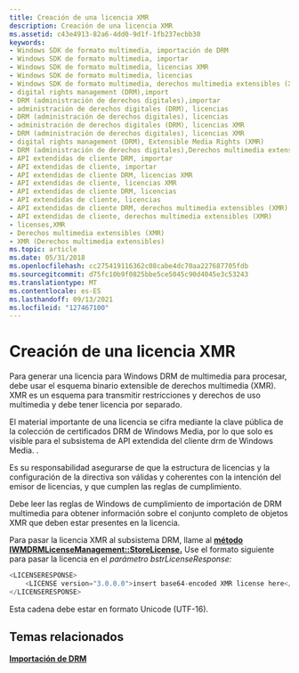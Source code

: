 ```yaml
---
title: Creación de una licencia XMR
description: Creación de una licencia XMR
ms.assetid: c43e4913-82a6-4dd0-9d1f-1fb237ecbb30
keywords:
- Windows SDK de formato multimedia, importación de DRM
- Windows SDK de formato multimedia, importar
- Windows SDK de formato multimedia, licencias XMR
- Windows SDK de formato multimedia, licencias
- Windows SDK de formato multimedia, derechos multimedia extensibles (XMR)
- digital rights management (DRM),import
- DRM (administración de derechos digitales),importar
- administración de derechos digitales (DRM), licencias
- DRM (administración de derechos digitales), licencias
- administración de derechos digitales (DRM), licencias XMR
- DRM (administración de derechos digitales), licencias XMR
- digital rights management (DRM), Extensible Media Rights (XMR)
- DRM (administración de derechos digitales),Derechos multimedia extensibles (XMR)
- API extendidas de cliente DRM, importar
- API extendidas de cliente, importar
- API extendidas de cliente DRM, licencias XMR
- API extendidas de cliente, licencias XMR
- API extendidas de cliente DRM, licencias
- API extendidas de cliente, licencias
- API extendidas de cliente DRM, derechos multimedia extensibles (XMR)
- API extendidas de cliente, derechos multimedia extensibles (XMR)
- licenses,XMR
- Derechos multimedia extensibles (XMR)
- XMR (Derechos multimedia extensibles)
ms.topic: article
ms.date: 05/31/2018
ms.openlocfilehash: cc275419116362c08cabe4dc70aa227687705fdb
ms.sourcegitcommit: d75fc10b9f0825bbe5ce5045c90d4045e3c53243
ms.translationtype: MT
ms.contentlocale: es-ES
ms.lasthandoff: 09/13/2021
ms.locfileid: "127467100"
---
```

# <a name="building-an-xmr-license"></a>Creación de una licencia XMR

Para generar una licencia para Windows DRM de multimedia para procesar, debe usar el esquema binario extensible de derechos multimedia (XMR). XMR es un esquema para transmitir restricciones y derechos de uso multimedia y debe tener licencia por separado.

El material importante de una licencia se cifra mediante la clave pública de la colección de certificados DRM de Windows Media, por lo que solo es visible para el subsistema de API extendida del cliente drm de Windows Media. .

Es su responsabilidad asegurarse de que la estructura de licencias y la configuración de la directiva son válidas y coherentes con la intención del emisor de licencias, y que cumplen las reglas de cumplimiento.

Debe leer las reglas de Windows de cumplimiento de importación de DRM multimedia para obtener información sobre el conjunto completo de objetos XMR que deben estar presentes en la licencia.

Para pasar la licencia XMR al subsistema DRM, llame al [**método IWMDRMLicenseManagement::StoreLicense.**](iwmdrmlicensemanagement-storelicense.md) Use el formato siguiente para pasar la licencia en el *parámetro bstrLicenseResponse:*


```C++
<LICENSERESPONSE>
    <LICENSE version="3.0.0.0">insert base64-encoded XMR license here</LICENSE>
</LICENSERESPONSE>
```



Esta cadena debe estar en formato Unicode (UTF-16).

## <a name="related-topics"></a>Temas relacionados

<dl> <dt>

[**Importación de DRM**](drm-import.md)
</dt> </dl>

 

 




